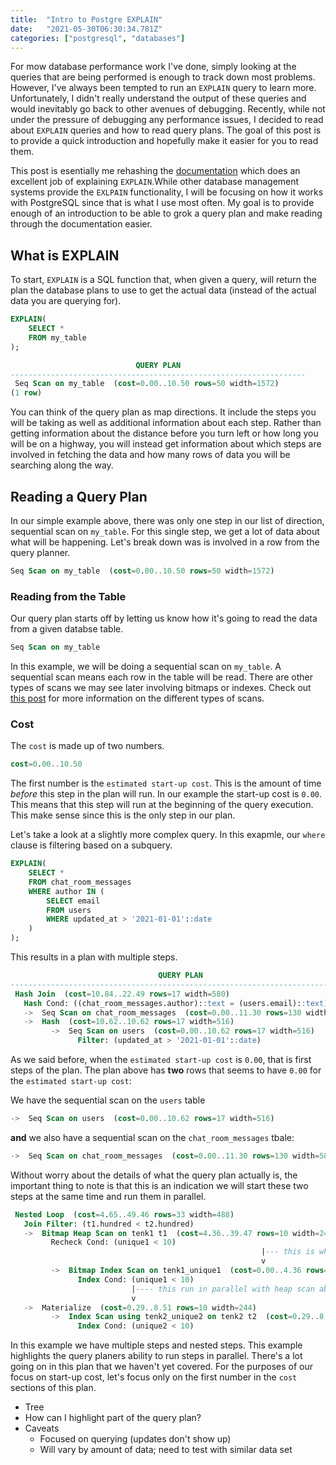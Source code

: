 ```yaml
---
title:  "Intro to Postgre EXPLAIN"
date:   "2021-05-30T06:30:34.781Z"
categories: ["postgresql", "databases"]
---
```


For mow database performance work I've done, simply looking at the queries that are being performed is enough to track down most problems. However, I've always been tempted to run an `EXPLAIN` query to learn more. Unfortunately, I didn't really understand the output of these queries and would inevitably go back to other avenues of debugging. Recently, while not under the pressure of debugging any performance issues, I decided to read about `EXPLAIN` queries and how to read query plans. The goal of this post is to provide a quick introduction and hopefully make it easier for you to read them.

This post is esentially me rehashing the [documentation](https://www.postgresql.org/docs/current/using-explain.html
) which does an excellent job of explaining `EXPLAIN`.While other database management systems provide the `EXLPAIN` functionality, I will be focusing on how it works with PostgreSQL since that is what I use most often. My goal is to provide enough of an introduction to be able to grok a query plan and make reading through the documentation easier.

## What is EXPLAIN

To start, `EXPLAIN` is a SQL function that, when given a query, will return the plan the database plans to use to get the actual data (instead of the actual data you are querying for).

```sql
EXPLAIN(
    SELECT *
    FROM my_table
);

                            QUERY PLAN                            
------------------------------------------------------------------
 Seq Scan on my_table  (cost=0.00..10.50 rows=50 width=1572)
(1 row)
```

You can think of the query plan as map directions. It include the steps you will be taking as well as additional information about each step. Rather than getting information about the distance before you turn left or how long you will be on a highway, you will instead get information about which steps are involved in fetching the data and how many rows of data you will be searching along the way. 

## Reading a Query Plan

In our simple example above, there was only one step in our list of direction, sequential scan on `my_table`. For this single step, we get a lot of data about what will be happening. Let's break down was is involved in a row from the query planner.


```sql
Seq Scan on my_table  (cost=0.00..10.50 rows=50 width=1572)
```

### Reading from the Table

Our query plan starts off by letting us know how it's going to read the data from a given databse table.

```sql
Seq Scan on my_table
```

In this example, we will be doing a sequential scan on `my_table`. A sequential scan means each row in the table will be read. There are other types of scans we may see later involving bitmaps or indexes. Check out [this post](https://severalnines.com/database-blog/overview-various-scan-methods-postgresql) for more information on the different types of scans. 

### Cost

The `cost` is made up of two numbers.

```sql
cost=0.00..10.50
```

The first number is the `estimated start-up cost`. This is the amount of time _before_ this step in the plan will run. In our example the start-up cost is `0.00`. This means that this step will run at the beginning of the query execution. This make sense since this is the only step in our plan. 

Let's take a look at a slightly more complex query. In this exapmle, our `where` clause is filtering based on a subquery.

```sql
EXPLAIN(
    SELECT * 
    FROM chat_room_messages
    WHERE author IN (
        SELECT email 
        FROM users 
        WHERE updated_at > '2021-01-01'::date
    )
);
```

This results in a plan with multiple steps.

```sql
                                 QUERY PLAN                                  
-----------------------------------------------------------------------------
 Hash Join  (cost=10.84..22.49 rows=17 width=580)
   Hash Cond: ((chat_room_messages.author)::text = (users.email)::text)
   ->  Seq Scan on chat_room_messages  (cost=0.00..11.30 rows=130 width=580)
   ->  Hash  (cost=10.62..10.62 rows=17 width=516)
         ->  Seq Scan on users  (cost=0.00..10.62 rows=17 width=516)
               Filter: (updated_at > '2021-01-01'::date)
```

As we said before, when the `estimated start-up cost` is `0.00`, that is first steps of the plan. The plan above has **two** rows that seems to have `0.00` for the `estimated start-up cost`:

We have the sequential scan on the `users` table

```sql
->  Seq Scan on users  (cost=0.00..10.62 rows=17 width=516)
```

**and** we also have a sequential scan on the `chat_room_messages` tbale:

```sql
->  Seq Scan on chat_room_messages  (cost=0.00..11.30 rows=130 width=580)
```

Without worry about the details of what the query plan actually is, the important thing to note is that this is an indication we will start these two steps at the same time and run them in parallel.

```sql
 Nested Loop  (cost=4.65..49.46 rows=33 width=488)
   Join Filter: (t1.hundred < t2.hundred)
   ->  Bitmap Heap Scan on tenk1 t1  (cost=4.36..39.47 rows=10 width=244)
         Recheck Cond: (unique1 < 10)
                                                        |--- this is where we start
                                                        v
         ->  Bitmap Index Scan on tenk1_unique1  (cost=0.00..4.36 rows=10 width=0)
               Index Cond: (unique1 < 10)
                           |---- this run in parallel with heap scan above; looks like a slight delay to tarting
                           v
   ->  Materialize  (cost=0.29..8.51 rows=10 width=244)
         ->  Index Scan using tenk2_unique2 on tenk2 t2  (cost=0.29..8.46 rows=10 width=244)
               Index Cond: (unique2 < 10)
```

In this example we have multiple steps and nested steps. This example highlights the query planers ability to run steps in parallel. There's a lot going on in this plan that we haven't yet covered. For the purposes of our focus on start-up cost, let's focus only on the first number in the `cost` sections of this plan.


- Tree
- How can I highlight part of the query plan?
- Caveats
  - Focused on querying (updates don't show up)
  - Will vary by amount of data; need to test with similar data set 
